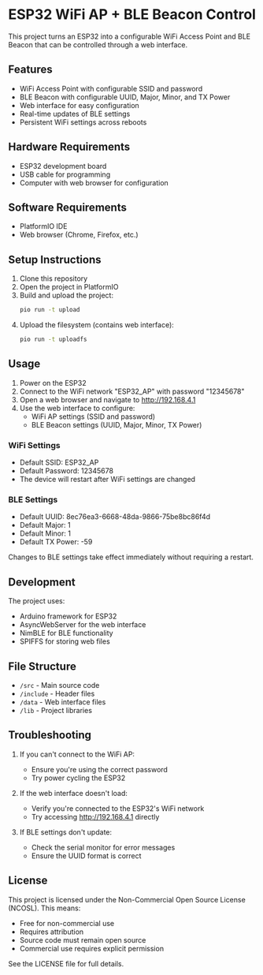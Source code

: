 # ESP32 WiFi AP + BLE Beacon Control

This project turns an ESP32 into a configurable WiFi Access Point and BLE Beacon that can be controlled through a web interface.

## Features

- WiFi Access Point with configurable SSID and password
- BLE Beacon with configurable UUID, Major, Minor, and TX Power
- Web interface for easy configuration
- Real-time updates of BLE settings
- Persistent WiFi settings across reboots

## Hardware Requirements

- ESP32 development board
- USB cable for programming
- Computer with web browser for configuration

## Software Requirements

- PlatformIO IDE
- Web browser (Chrome, Firefox, etc.)

## Setup Instructions

1. Clone this repository
2. Open the project in PlatformIO
3. Build and upload the project:
   ```bash
   pio run -t upload
   ```
4. Upload the filesystem (contains web interface):
   ```bash
   pio run -t uploadfs
   ```

## Usage

1. Power on the ESP32
2. Connect to the WiFi network "ESP32_AP" with password "12345678"
3. Open a web browser and navigate to http://192.168.4.1
4. Use the web interface to configure:
   - WiFi AP settings (SSID and password)
   - BLE Beacon settings (UUID, Major, Minor, TX Power)

### WiFi Settings

- Default SSID: ESP32_AP
- Default Password: 12345678
- The device will restart after WiFi settings are changed

### BLE Settings

- Default UUID: 8ec76ea3-6668-48da-9866-75be8bc86f4d
- Default Major: 1
- Default Minor: 1
- Default TX Power: -59

Changes to BLE settings take effect immediately without requiring a restart.

## Development

The project uses:
- Arduino framework for ESP32
- AsyncWebServer for the web interface
- NimBLE for BLE functionality
- SPIFFS for storing web files

## File Structure

- `/src` - Main source code
- `/include` - Header files
- `/data` - Web interface files
- `/lib` - Project libraries

## Troubleshooting

1. If you can't connect to the WiFi AP:
   - Ensure you're using the correct password
   - Try power cycling the ESP32

2. If the web interface doesn't load:
   - Verify you're connected to the ESP32's WiFi network
   - Try accessing http://192.168.4.1 directly

3. If BLE settings don't update:
   - Check the serial monitor for error messages
   - Ensure the UUID format is correct

## License

This project is licensed under the Non-Commercial Open Source License (NCOSL). This means:

- Free for non-commercial use
- Requires attribution
- Source code must remain open source
- Commercial use requires explicit permission

See the LICENSE file for full details.
